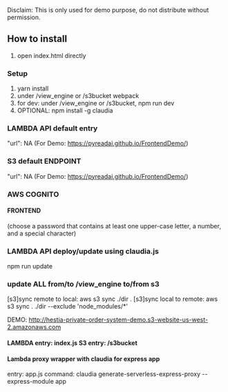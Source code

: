 Disclaim: This is only used for demo purpose, do not distribute without permission.
## How to install
1. open index.html directly
### Setup
1. yarn install
2. under /view_engine or /s3bucket webpack
3. for dev: under /view_engine or /s3bucket, npm run dev
4. OPTIONAL: npm install -g claudia

### LAMBDA API default entry
"url": NA (For Demo: https://pyreadai.github.io/FrontendDemo/)
### S3 default ENDPOINT
"url": NA (For Demo: https://pyreadai.github.io/FrontendDemo/)

### AWS COGNITO

#### FRONTEND
(choose a password that contains at least one upper-case letter, a number, and a special character)

### LAMBDA API deploy/update using claudia.js
npm run update

### update ALL from/to /view_engine to/from s3 
[s3]sync remote to local: aws s3 sync ./dir .
[s3]sync local to remote: aws s3 sync . ./dir --exclude 'node_modules/*'

DEMO: http://hestia-private-order-system-demo.s3-website-us-west-2.amazonaws.com

#### LAMBDA entry: index.js S3 entry: /s3bucket

#### Lambda proxy wrapper with claudia for express app
entry: app.js
command: claudia generate-serverless-express-proxy --express-module app
